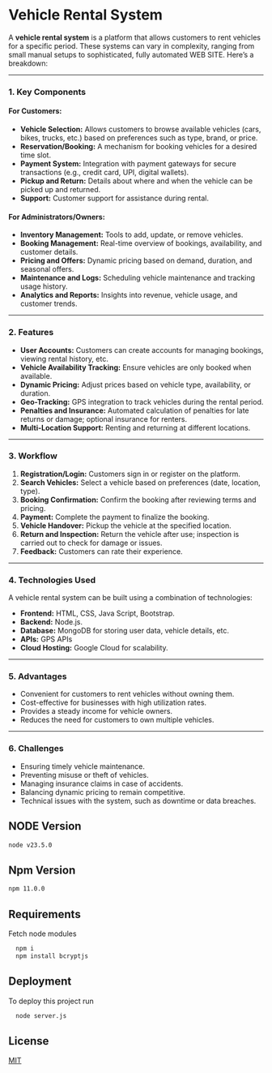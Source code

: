# Vehicle Rental System

A **vehicle rental system** is a platform that allows customers to rent vehicles for a specific period. These systems can vary in complexity, ranging from small manual setups to sophisticated, fully automated WEB SITE. Here’s a breakdown:

---

### **1. Key Components**

#### **For Customers:**

- **Vehicle Selection:** Allows customers to browse available vehicles (cars, bikes, trucks, etc.) based on preferences such as type, brand, or price.
- **Reservation/Booking:** A mechanism for booking vehicles for a desired time slot.
- **Payment System:** Integration with payment gateways for secure transactions (e.g., credit card, UPI, digital wallets).
- **Pickup and Return:** Details about where and when the vehicle can be picked up and returned.
- **Support:** Customer support for assistance during rental.

#### **For Administrators/Owners:**

- **Inventory Management:** Tools to add, update, or remove vehicles.
- **Booking Management:** Real-time overview of bookings, availability, and customer details.
- **Pricing and Offers:** Dynamic pricing based on demand, duration, and seasonal offers.
- **Maintenance and Logs:** Scheduling vehicle maintenance and tracking usage history.
- **Analytics and Reports:** Insights into revenue, vehicle usage, and customer trends.

---

### **2. Features**

- **User Accounts:** Customers can create accounts for managing bookings, viewing rental history, etc.
- **Vehicle Availability Tracking:** Ensure vehicles are only booked when available.
- **Dynamic Pricing:** Adjust prices based on vehicle type, availability, or duration.
- **Geo-Tracking:** GPS integration to track vehicles during the rental period.
- **Penalties and Insurance:** Automated calculation of penalties for late returns or damage; optional insurance for renters.
- **Multi-Location Support:** Renting and returning at different locations.

---

### **3. Workflow**

1. **Registration/Login:** Customers sign in or register on the platform.
2. **Search Vehicles:** Select a vehicle based on preferences (date, location, type).
3. **Booking Confirmation:** Confirm the booking after reviewing terms and pricing.
4. **Payment:** Complete the payment to finalize the booking.
5. **Vehicle Handover:** Pickup the vehicle at the specified location.
6. **Return and Inspection:** Return the vehicle after use; inspection is carried out to check for damage or issues.
7. **Feedback:** Customers can rate their experience.

---

### **4. Technologies Used**

A vehicle rental system can be built using a combination of technologies:

- **Frontend:** HTML, CSS, Java Script, Bootstrap.
- **Backend:** Node.js.
- **Database:** MongoDB for storing user data, vehicle details, etc.
- **APIs:** GPS APIs
- **Cloud Hosting:** Google Cloud for scalability.

---

### **5. Advantages**

- Convenient for customers to rent vehicles without owning them.
- Cost-effective for businesses with high utilization rates.
- Provides a steady income for vehicle owners.
- Reduces the need for customers to own multiple vehicles.

---

### **6. Challenges**

- Ensuring timely vehicle maintenance.
- Preventing misuse or theft of vehicles.
- Managing insurance claims in case of accidents.
- Balancing dynamic pricing to remain competitive.
- Technical issues with the system, such as downtime or data breaches.

## NODE Version

```bash
node v23.5.0
```

## Npm Version

```bash
npm 11.0.0
```

## Requirements

Fetch node modules

```bash
  npm i
  npm install bcryptjs
```

## Deployment

To deploy this project run

```bash
  node server.js
```

## License

[MIT](https://choosealicense.com/licenses/mit/)
